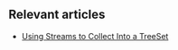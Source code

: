 ## Relevant articles

- [Using Streams to Collect Into a TreeSet](https://www.baeldung.com/java-stream-collect-into-treeset)
